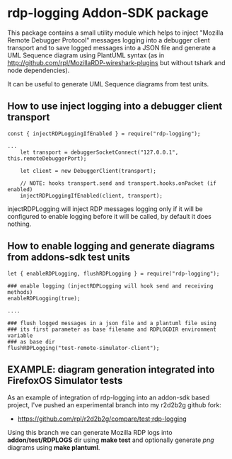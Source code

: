 rdp-logging Addon-SDK package
=============================

This package contains a small utility module which helps to
inject "Mozilla Remote Debugger Protocol" messages logging into a
debugger client transport and to save logged messages into a JSON file
and generate a UML Sequence diagram using PlantUML syntax
(as in http://github.com/rpl/MozillaRDP-wireshark-plugins but without
tshark and node dependencies).

It can be useful to generate UML Sequence diagrams from test units.

## How to use inject logging into a debugger client transport

```
const { injectRDPLoggingIfEnabled } = require("rdp-logging");

...
    let transport = debuggerSocketConnect("127.0.0.1", this.remoteDebuggerPort);

    let client = new DebuggerClient(transport);

    // NOTE: hooks transport.send and transport.hooks.onPacket (if enabled)
    injectRDPLoggingIfEnabled(client, transport);
```

injectRDPLogging will inject RDP messages logging only if it will be configured
to enable logging before it will be called, by default it does nothing.

## How to enable logging and generate diagrams from addons-sdk test units

```
let { enableRDPLogging, flushRDPLogging } = require("rdp-logging");

### enable logging (injectRDPLogging will hook send and receiving methods)
enableRDPLogging(true);

....

### flush logged messages in a json file and a plantuml file using
### its first parameter as base filename and RDPLOGDIR environment variable
### as base dir
flushRDPLogging("test-remote-simulator-client");
```

## EXAMPLE: diagram generation integrated into FirefoxOS Simulator tests

As an example of integration of rdp-logging into an addon-sdk based project,
I've pushed an experimental branch into my r2d2b2g github fork:

* https://github.com/rpl/r2d2b2g/compare/test;rdp-logging

Using this branch we can generate Mozilla RDP logs into **addon/test/RDPLOGS** dir
using **make test** and optionally generate *png* diagrams using **make plantuml**.
